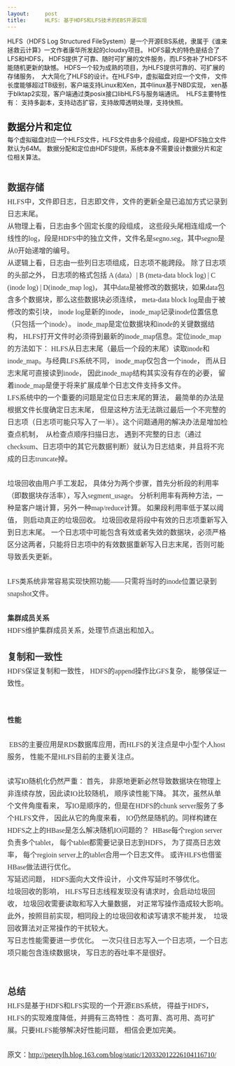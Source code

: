 ```yaml
---
layout:     post
title:      HLFS: 基于HDFS和LFS技术的EBS开源实现
---
```

<div id="article_content" class="article_content clearfix csdn-tracking-statistics" data-pid="blog" data-mod="popu_307" data-dsm="post">
								            <link rel="stylesheet" href="https://csdnimg.cn/release/phoenix/template/css/ck_htmledit_views-f76675cdea.css">
						<div class="htmledit_views" id="content_views">
                
<span><span>HLFS（<span>HDFS Log Structured FileSystem）</span>是一个开源EBS系统，隶属于《谁来拯救云计算》一文作者康华所发起的cloudxy项目。 HDFS最大的特色是结合了LFS和HDFS， HDFS提供了可靠、随时可扩展的文件服务，而LFS弥补了HDFS不能随机更新的缺憾。 HDFS一个较为成熟的项目，为HLFS提供可靠的、可扩展的存储服务，  大大简化了HLFS的设计。在HLFS中，虚拟磁盘对应一个文件，
 文件长度能够超过TB级别，客户端支持Linux和Xen，其中linux基于NBD实现， xen基于blktap2实现，客户端通过类posix接口libHLFS与服务端通讯。  HLFS主要特性有： 支持多副本，支持动态扩容，支持故障透明处理，支持快照。<br style="line-height:28px;"></span><br style="line-height:28px;"><span style="line-height:37px;font-size:21px;"><strong>数据分片和定位</strong><br></span>每个虚拟磁盘对应一个HLFS文件，HLFS文件由多个段组成，段是HDFS独立文件默认为64M。 <span><span>数据分配和定位由HDFS提供，系统</span>本身不需要设计数据分片和定位相关算法。</span></span>
<div style="line-height:28px;color:rgb(51,51,51);font-family:'微软雅黑';font-size:16px;">
<br><div><span style="line-height:37px;font-size:21px;"><strong>数据存储</strong></span>
<div><span style="font-family:'微软雅黑';">HLFS中，文件即日志，日志即文件，文件的更新全是已追加方式记录到日志末尾。</span></div>
从物理上看，日志由多个固定长度的段组成， 这些段头尾相连组成一个线性的log，段是HDFS中的独立文件，文件名是segno.seg，其中segno是从0开始递增的编号。
<div><span style="font-family:'微软雅黑';">从逻辑上看，日志由一些列日志项组成，日志项不能跨段。 除了日志项的头部之外， 日志项的格式包括 A (data）| B (meta-data block log) | C (inode log) | D(inode_map log)， 其中data是被修改的数据块，如果data包含多个数据块，那么这些数据块必须连续， meta-data block log是由于被修改的索引块， inode log是新的inode， inode_map记录inode位置信息（只包括一个inode）。
 inode_map是定位数据块和inode的关键数据结构， HLFS打开文件时必须得到最新的inode_map信息。定位inode_map的方法如下：</span> HLFS从日志末尾（最后一个段的末尾）读取inode和inode_map。与经典LFS系统不同， inode_map仅包含一个inode， 而从日志末尾可直接读到inode， 因此inode_map结构其实没有存在的必要， 留着inode_map是便于将来扩展成单个日志文件支持多文件。  </div>
<div>LFS系统中的一个重要的问题是定位日志末尾的算法， 最简单的办法是根据文件长度确定日志末尾， 但是这种方法无法跳过最后一个不完整的日志项（日志项可能只写入了一半）。这个问题通用的解决办法是增加检查点机制，  从检查点顺序扫描日志， 遇到不完整的日志（通过checksum、日志项中的其它元数据判断）就认为日志结束，并且将不完成的日志truncate掉。</div>
<div><span style="font-family:'微软雅黑';"><br></span></div>
<div>垃圾回收由用户手工发起， 具体分为两个步骤，首先分析段的利用率（即数据块存活率），写入segment_usage。 分析利用率有两种方法，一种是客户端计算，另外一种map/reduce计算。 如果段利用率低于某以阈值， 则启动真正的垃圾回收。 垃圾回收是将段中有效的日志项重新写入到日志末尾。 一个日志项中可能包含有效或者失效的数据块，必须严格区分这两者，只能将日志项中的有效数据重新写入日志末尾，否则可能导致丢失更新。</div>
<div><br></div>
<div>LFS类系统非常容易实现快照功能——只需将当时的inode位置记录到snapshot文件。</div>
<div><br></div>
<div><strong><span>集群成员关系</span><br style="line-height:37px;font-size:21px;"></strong><span>HDFS维护集群成员关系，处理节点退出和加入。</span></div>
<div><br></div>
<div><span style="line-height:37px;font-size:21px;"><strong>复制和一致性</strong></span></div>
<div>HDFS保证复制和一致性， HDFS的append操作比GFS复杂， 能够保证一致性。
<div><br></div>
<div><br></div>
<strong><span>性能</span><br style="line-height:37px;font-size:21px;"></strong>
<div><span style="font-family:'微软雅黑';"><br></span></div>
<div>
<div><span><span style="font-family:'微软雅黑';line-height:28px;"> EBS的主要应用是RDS数据库应用，而HLFS的关注点是中小型个人host服务， 性能不是HLFS目前的主要关注点。</span></span></div>
<div><span style="font-family:'微软雅黑';"><span><span style="font-family:'微软雅黑';line-height:28px;"><br></span></span></span></div>
<div><span style="font-family:'微软雅黑';"><span><span style="font-family:'微软雅黑';line-height:28px;">读写IO随机化仍然严重： 首先， 非原地更新必然导致数据块在物理上非连续存放，因此读IO比较随机， 顺序读性能下降。 其次，虽然从单个文件角度看来， 写IO是顺序的，但是在HDFS的chunk server服务了多个HLFS文件， 因此从它的角度来看， IO仍然是随机的。同样构建在HDFS之上的HBase是怎么解决随机IO问题的？
  HBase每个region server负责多个tablet， 每个tablet都需要记录日志到HDFS， 为了提高日志效率， 每个regioin server上的tablet合用一个日志文件。 或许HLFS也借鉴HBase做法进行优化。</span></span></span></div>
<div><span style="font-family:'微软雅黑';"><span><span style="font-family:'微软雅黑';line-height:28px;"><span>写延迟问题， HDFS面向大文件设计， 小文件写延时不够优化。  </span></span></span></span></div>
<div><span style="font-family:'微软雅黑';"><span>垃圾回收的影响， HLFS写日志线程发现没有请求时，会启动垃圾回收， 垃圾回收需要读取和写入大量数据， 对正常写操作造成较大影响。 此外，按照目前实现，相同段上的垃圾回收和读写请求不能并发，  垃圾回收算法对正常操作的干扰较大。</span></span></div>
<div>写日志性能需要进一步优化。  一次只往日志写入一个日志项，一个日志项只能包含连续数据块， 写日志的吞吐率不是很好。</div>
<div><br></div>
</div>
</div>
<div><br></div>
<div><span style="line-height:37px;font-size:21px;"><strong>总结</strong></span></div>
<div>HLFS是基于HDFS和LFS实现的一个开源EBS系统， 得益于HDFS，HLFS的实现难度降低，并拥有三高特性： 高可靠、高可用、高可扩展。只要HLFS能够解决好性能问题， 相信会更加完美。</div>
</div>
<div><br></div>
<div>原文：<a href="http://peterylh.blog.163.com/blog/static/120332012226104116710/" rel="nofollow">http://peterylh.blog.163.com/blog/static/120332012226104116710/</a></div>
</div>
            </div>
                </div>